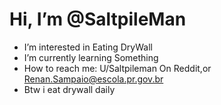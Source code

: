 # Hi, I’m @SaltpileMan
- I’m interested in Eating DryWall
- I’m currently learning Something
- How to reach me: U/Saltpileman On Reddit,or Renan.Sampaio@escola.pr.gov.br
- Btw i eat drywall daily
